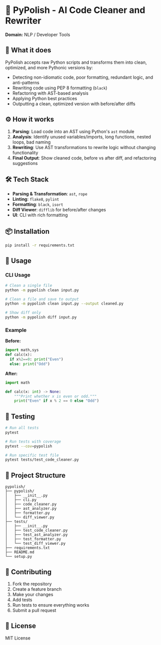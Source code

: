 # 🧹 PyPolish - AI Code Cleaner and Rewriter

**Domain:** NLP / Developer Tools

## 📌 What it does

PyPolish accepts raw Python scripts and transforms them into clean, optimized, and more Pythonic versions by:

- Detecting non-idiomatic code, poor formatting, redundant logic, and anti-patterns
- Rewriting code using PEP 8 formatting (`black`)
- Refactoring with AST-based analysis
- Applying Python best practices
- Outputting a clean, optimized version with before/after diffs

## ⚙️ How it works

1. **Parsing**: Load code into an AST using Python's `ast` module
2. **Analysis**: Identify unused variables/imports, long functions, nested loops, bad naming
3. **Rewriting**: Use AST transformations to rewrite logic without changing functionality
4. **Final Output**: Show cleaned code, before vs after diff, and refactoring suggestions

## 🛠 Tech Stack

- **Parsing & Transformation**: `ast`, `rope`
- **Linting**: `flake8`, `pylint`
- **Formatting**: `black`, `isort`
- **Diff Viewer**: `difflib` for before/after changes
- **UI**: CLI with rich formatting

## 📦 Installation

```bash
pip install -r requirements.txt
```

## 🚀 Usage

### CLI Usage

```bash
# Clean a single file
python -m pypolish clean input.py

# Clean a file and save to output
python -m pypolish clean input.py --output cleaned.py

# Show diff only
python -m pypolish diff input.py
```

### Example

**Before:**
```python
import math,sys
def calc(x): 
  if x%2==0: print("Even") 
  else: print("Odd")
```

**After:**
```python
import math

def calc(x: int) -> None:
    """Print whether x is even or odd."""
    print("Even" if x % 2 == 0 else "Odd")
```

## 🧪 Testing

```bash
# Run all tests
pytest

# Run tests with coverage
pytest --cov=pypolish

# Run specific test file
pytest tests/test_code_cleaner.py
```

## 📁 Project Structure

```
pypolish/
├── pypolish/
│   ├── __init__.py
│   ├── cli.py
│   ├── code_cleaner.py
│   ├── ast_analyzer.py
│   ├── formatter.py
│   └── diff_viewer.py
├── tests/
│   ├── __init__.py
│   ├── test_code_cleaner.py
│   ├── test_ast_analyzer.py
│   ├── test_formatter.py
│   └── test_diff_viewer.py
├── requirements.txt
├── README.md
└── setup.py
```

## 🤝 Contributing

1. Fork the repository
2. Create a feature branch
3. Make your changes
4. Add tests
5. Run tests to ensure everything works
6. Submit a pull request

## 📄 License

MIT License

